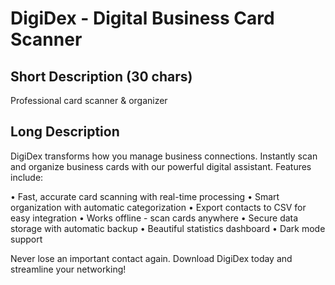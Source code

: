 # DigiDex - Digital Business Card Scanner

## Short Description (30 chars)
Professional card scanner & organizer

## Long Description
DigiDex transforms how you manage business connections. Instantly scan and organize business cards with our powerful digital assistant. Features include:

• Fast, accurate card scanning with real-time processing
• Smart organization with automatic categorization
• Export contacts to CSV for easy integration
• Works offline - scan cards anywhere
• Secure data storage with automatic backup
• Beautiful statistics dashboard
• Dark mode support

Never lose an important contact again. Download DigiDex today and streamline your networking!
